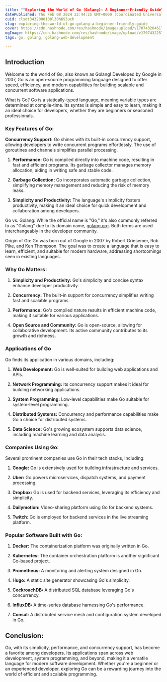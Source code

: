 ```yaml
---
title: ""Exploring the World of Go (Golang): A Beginner-Friendly Guide""
datePublished: Thu Feb 08 2024 22:44:25 GMT+0000 (Coordinated Universal Time)
cuid: clsdt3432000108l30h693uch
slug: exploring-the-world-of-go-golang-a-beginner-friendly-guide
cover: https://cdn.hashnode.com/res/hashnode/image/upload/v1707432046175/ef8766cd-b8fe-4fd2-82be-2a14c59f73de.jpeg
ogImage: https://cdn.hashnode.com/res/hashnode/image/upload/v1707432257934/3a47d92e-4723-4d5b-83b0-5d6e32d85741.jpeg
tags: go, golang, golang-web-development

---
```


## Introduction

Welcome to the world of Go, also known as Golang! Developed by Google in 2007, Go is an open-source programming language designed to offer speed, efficiency, and modern capabilities for building scalable and concurrent software applications.

What is Go? Go is a statically-typed language, meaning variable types are determined at compile-time. Its syntax is simple and easy to learn, making it an ideal choice for developers, whether they are beginners or seasoned professionals.

### Key Features of Go:

**Concurrency Support:** Go shines with its built-in concurrency support, allowing developers to write concurrent programs effortlessly. The use of goroutines and channels simplifies parallel processing.

1. **Performance:** Go is compiled directly into machine code, resulting in fast and efficient programs. Its garbage collector manages memory allocation, aiding in writing safe and stable code.
    
2. **Garbage Collection:** Go incorporates automatic garbage collection, simplifying memory management and reducing the risk of memory leaks.
    
3. **Simplicity and Productivity:** The language's simplicity fosters productivity, making it an ideal choice for quick development and collaboration among developers.
    

Go vs. Golang: While the official name is "Go," it's also commonly referred to as "Golang" due to its domain name, [golang.org](http://golang.org). Both terms are used interchangeably in the developer community.

Origin of Go: Go was born out of Google in 2007 by Robert Griesemer, Rob Pike, and Ken Thompson. The goal was to create a language that is easy to learn, efficient, and suitable for modern hardware, addressing shortcomings seen in existing languages.

### Why Go Matters:

1. **Simplicity and Productivity:** Go's simplicity and concise syntax enhance developer productivity.
    
2. **Concurrency:** The built-in support for concurrency simplifies writing fast and scalable programs.
    
3. **Performance:** Go's compiled nature results in efficient machine code, making it suitable for various applications.
    
4. **Open Source and Community:** Go is open-source, allowing for collaborative development. Its active community contributes to its growth and richness.
    

### Applications of Go

Go finds its application in various domains, including:

1. **Web Development:** Go is well-suited for building web applications and APIs.
    
2. **Network Programming:** Its concurrency support makes it ideal for building networking applications.
    
3. **System Programming:** Low-level capabilities make Go suitable for system-level programming.
    
4. **Distributed Systems:** Concurrency and performance capabilities make Go a choice for distributed systems.
    
5. **Data Science:** Go's growing ecosystem supports data science, including machine learning and data analysis.
    

### Companies Using Go:

Several prominent companies use Go in their tech stacks, including:

1. **Google:** Go is extensively used for building infrastructure and services.
    
2. **Uber:** Go powers microservices, dispatch systems, and payment processing.
    
3. **Dropbox:** Go is used for backend services, leveraging its efficiency and simplicity.
    
4. **Dailymotion:** Video-sharing platform using Go for backend systems.
    
5. **Twitch:** Go is employed for backend services in the live streaming platform.
    

### Popular Software Built with Go:

1. **Docker:** The containerization platform was originally written in Go.
    
2. **Kubernetes:** The container orchestration platform is another significant Go-based project.
    
3. **Prometheus:** A monitoring and alerting system designed in Go.
    
4. **Hugo:** A static site generator showcasing Go's simplicity.
    
5. **CockroachDB:** A distributed SQL database leveraging Go's concurrency.
    
6. **InfluxDB:** A time-series database harnessing Go's performance.
    
7. **Consul:** A distributed service mesh and configuration system developed in Go.
    

## Conclusion:

Go, with its simplicity, performance, and concurrency support, has become a favorite among developers. Its applications span across web development, system programming, and beyond, making it a versatile language for modern software development. Whether you're a beginner or an experienced developer, exploring Go can be a rewarding journey into the world of efficient and scalable programming.
